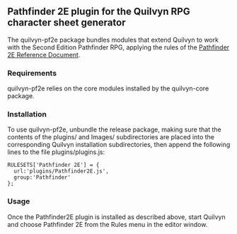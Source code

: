 ## Pathfinder 2E plugin for the Quilvyn RPG character sheet generator

The quilvyn-pf2e package bundles modules that extend Quilvyn to work with
the Second Edition Pathfinder RPG, applying the rules of the
<a href="https://2e.aonprd.com/Default.aspx">Pathfinder 2E Reference
Document</a>.

### Requirements

quilvyn-pf2e relies on the core modules installed by the quilvyn-core package.

### Installation

To use quilvyn-pf2e, unbundle the release package, making sure that the
contents of the plugins/ and Images/ subdirectories are placed into the
corresponding Quilvyn installation subdirectories, then append the following
lines to the file plugins/plugins.js:

    RULESETS['Pathfinder 2E'] = {
      url:'plugins/Pathfinder2E.js',
      group:'Pathfinder'
    };

### Usage

Once the Pathfinder2E plugin is installed as described above, start Quilvyn and
choose Pathfinder 2E from the Rules menu in the editor window.
